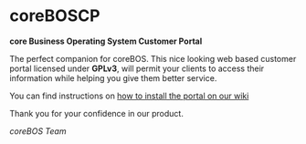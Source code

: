 coreBOSCP
=========

**core Business Operating System Customer Portal**

The perfect companion for coreBOS. This nice looking web based customer portal licensed under **GPLv3**, will permit your clients to access their information while helping you give them better service.

You can find instructions on [how to install the portal on our wiki](http://corebos.org/documentation/doku.php?id=en:coreboscp:installconfig)

Thank you for your confidence in our product.

*coreBOS Team*
